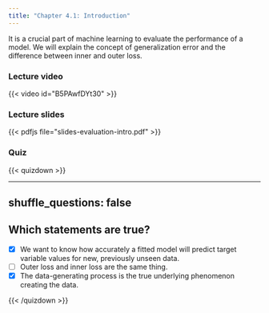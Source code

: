 ```yaml
---
title: "Chapter 4.1: Introduction"
---
```

It is a crucial part of machine learning to evaluate the performance of a model. We will explain the concept of generalization error and the difference between inner and outer loss.

<!--more-->

### Lecture video

{{< video id="B5PAwfDYt30" >}}

### Lecture slides

{{< pdfjs file="slides-evaluation-intro.pdf" >}}

### Quiz

{{< quizdown >}}

---
shuffle_questions: false
---

## Which statements are true? 

- [x] We want to know how accurately a fitted model will predict target variable values for new, previously unseen data.
- [ ] Outer loss and inner loss are the same thing.
- [x] The data-generating process is the true underlying phenomenon creating the data.

{{< /quizdown >}}